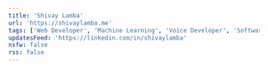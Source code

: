 ```yaml
---
title: 'Shivay Lamba'
url: 'https://shivaylamba.me'
tags: ['Web Developer', 'Machine Learning', 'Voice Developer', 'Software Development', 'Project Management']
updatesFeed: 'https://linkedin.com/in/shivaylamba'
nsfw: false
rss: false
---
```

